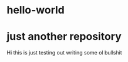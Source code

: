 # hello-world
just another repository
==============

Hi 
this is just testing out writing some ol bullshit
